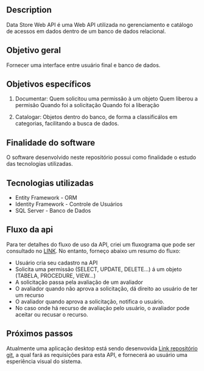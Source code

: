 ## Description
Data Store Web API é uma Web API utilizada no gerenciamento e catálogo de acessos em dados dentro de um banco de dados relacional. 

## Objetivo geral
Fornecer uma interface entre usuário final e banco de dados.

## Objetivos específicos
1) Documentar:
    Quem solicitou uma permissão à um objeto
    Quem liberou a permisão
    Quando foi a solicitação
    Quando foi a liberação

2) Catalogar:
    Objetos dentro do banco, de forma a classificálos em categorias, facilitando a busca de dados.
    
## Finalidade do software
O software desenvolvido neste repositório possui como finalidade o estudo das tecnologias utilizadas.    

## Tecnologias utilizadas

* Entity Framework - ORM
* Identity Framework - Controle de Usuários
* SQL Server - Banco de Dados

## Fluxo da api
Para ter detalhes do fluxo de uso da API, criei um fluxograma que pode ser consultado no [LINK](https://github.com/ednilsonlomazi/DataStoreWebApi/fluxo_de_uso). No entanto, forneço abaixo um resumo do fluxo: 

* Usuário cria seu cadastro na API
* Solicita uma permissão (SELECT, UPDATE, DELETE...) á um objeto (TABELA, PROCEDURE, VIEW...)
* A solicitação passa pela avaliação de um avaliador
* O avaliador quando não aprova a solicitação, dá direito ao usuário de ter um recurso
* O avaliador quando aprova a solicitação, notifica o usuário.
* No caso onde há recurso de avaliação pelo usuário, o avaliador pode aceitar ou recusar o recurso.


## Próximos passos
Atualmente uma aplicação desktop está sendo desenvovida [Link repositório git](https://github.com/ednilsonlomazi/DataStoreDesktop), a qual fará as requisições para esta API, e fornecerá ao usuário uma esperiência visual do sistema.

